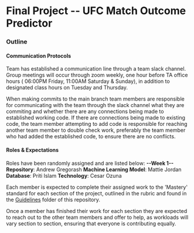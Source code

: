 # Final Project -- UFC Match Outcome Predictor

### Outline

#### Communication Protocols
Team has established a communication line through a team slack channel.  Group meetings will occur through zoom weekly, one hour before TA office hours ( 06:00PM Friday, 11:00AM Saturday & Sunday), in addition to designated class hours on Tuesday and Thursday.

When making commits to the main branch team members are responsible for communicating with the team through the slack channel what they are commiting and whether there are any connections being made to established working code.  If there are connections being made to existing code, the team member attempting to add code is responsible for reaching another team member to double check work, preferably the team member who had added the established code, to ensure there are no conflicts.

#### Roles & Expectations
Roles have been randomly assigned and are listed below:
**--Week 1--**
**Repository**: Andrew Gregorash
**Machine Learning Model**: Mattie Jordan
**Database**: Priti Islam
**Technology**: Cesar Ozuna

Each member is expected to complete their assigned work to the 'Mastery' standard for each section of the project, outlined in the rubric and found in the [Guidelines](https://github.com/agregorash/final_project/blob/main/Guidelines/Module%2B20%2B-Project%2BRubrics%2B-%2BSegment%2B1.pdf) folder of this repository.

Once a member has finished their work for each section they are expected to reach out to the other team members and offer to help, as workloads will vary section to section, ensuring that everyone is contributing equally.